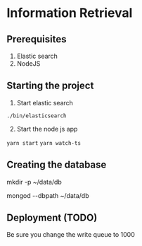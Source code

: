 # Information Retrieval 

## Prerequisites
1. Elastic search
2. NodeJS

## Starting the project
1. Start elastic search 

`./bin/elasticsearch`

2. Start the node js app

`yarn start`
`yarn watch-ts`

## Creating the database

mkdir -p ~/data/db

mongod --dbpath ~/data/db

## Deployment (TODO)

Be sure you change the write queue to 1000